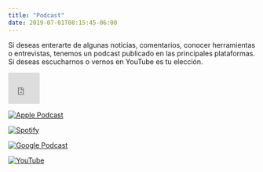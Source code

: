 ```yaml
---
title: "Podcast"
date: 2019-07-01T08:15:45-06:00
---
```


Si deseas enterarte de algunas noticias, comentarios, conocer herramientas o entrevistas, tenemos un podcast publicado en las principales plataformas. Si deseas escucharnos o vernos en YouTube es tu elección.

<iframe allowtransparency="true" scrolling="no" frameborder="no" src="https://w.soundcloud.com/icon/?url=http%3A%2F%2Fsoundcloud.com%2Fcloud-native-mx&color=orange_white&size=64" style="width: 64px; height: 64px;"></iframe>




[![Apple Podcast](/US_UK_Apple_Podcasts_Listen_Badge_RGB.svg)](https://podcasts.apple.com/mx/podcast/cloud-native-mx/id1470528646)

[![Spotify](/spotify-podcast-badge-blk-grn-330x80.png)](https://open.spotify.com/show/4PQyVjzcDQuELxi3aNO86e)

[![Google Podcast](https://play.google.com/intl/en_us/badges/static/images/badges-music/es_badge_web_music.png)](https://playmusic.app.goo.gl/?ibi=com.google.PlayMusic&isi=691797987&ius=googleplaymusic&apn=com.google.android.music&link=https://play.google.com/music/m/I56xm7y7julowombk7xj4o6xisy?t%3DCloud_Native_MX%26pcampaignid%3DMKT-na-all-co-pr-mu-pod-16)

[![YouTube](/yt_logo_rgb_light.png)](https://www.youtube.com/playlist?list=PLk73m-H3zf7jJJcZveZm7coeYh1ZGHXg9)